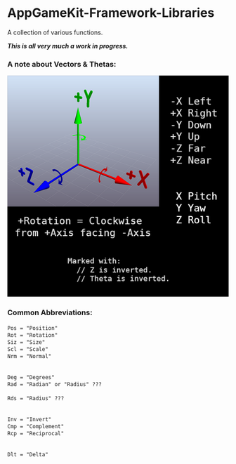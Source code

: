 # AppGameKit-Framework-Libraries
A collection of various functions.

***This is all very much a work in progress.***

### A note about Vectors & Thetas:

![Coordinate System](README_Coordinate_System.png)


### Common Abbreviations:

    Pos = "Position"
    Rot = "Rotation"
    Siz = "Size"
    Scl = "Scale"
    Nrm = "Normal"


    Deg = "Degrees"
    Rad = "Radian" or "Radius" ???

    Rds = "Radius" ???


    Inv = "Invert"
    Cmp = "Complement"
    Rcp = "Reciprocal"


    Dlt = "Delta"

